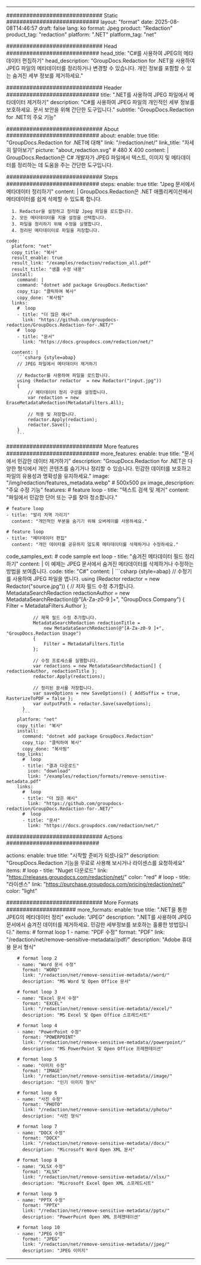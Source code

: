 
---
############################# Static ############################
layout: "format"
date:  2025-08-08T14:46:57
draft: false
lang: ko
format: Jpeg
product: "Redaction"
product_tag: "redaction"
platform: ".NET"
platform_tag: "net"

############################# Head ############################
head_title: "C#를 사용하여 JPEG의 메타데이터 편집하기"
head_description: "GroupDocs.Redaction for .NET을 사용하여 JPEG 파일의 메타데이터를 정리하거나 변경할 수 있습니다. 개인 정보를 포함할 수 있는 숨겨진 세부 정보를 제거하세요."

############################# Header ############################
title: ".NET를 사용하여 JPEG 파일에서 메타데이터 제거하기" 
description: "C#를 사용하여 JPEG 파일의 개인적인 세부 정보를 보호하세요. 문서 보안을 위해 간단한 도구입니다."
subtitle: "GroupDocs.Redaction for .NET의 주요 기능" 

############################# About ############################
about:
    enable: true
    title: "GroupDocs.Redaction for .NET에 대해"
    link: "/redaction/net/"
    link_title: "자세히 알아보기"
    picture: "about_redaction.svg" # 480 X 400
    content: |
       GroupDocs.Redaction은 C# 개발자가 JPEG 파일에서 텍스트, 이미지 및 메타데이터를 정리하는 데 도움을 주는 간단한 도구입니다.

############################# Steps ############################
steps:
    enable: true
    title: "Jpeg 문서에서 메타데이터 정리하기"
    content: |
      GroupDocs.Redaction은 .NET 애플리케이션에서 메타데이터를 쉽게 삭제할 수 있도록 합니다.
      
      1. Redactor을 설정하고 정리할 Jpeg 파일을 로드합니다.
      2. 모든 메타데이터를 지울 설정을 선택합니다.
      3. 파일을 정리하기 위해 수정을 실행합니다.
      4. 정리된 메타데이터로 파일을 저장합니다.
   
    code:
      platform: "net"
      copy_title: "복사"
      result_enable: true
      result_link: "/examples/redaction/redaction_all.pdf"
      result_title: "샘플 수정 내용"
      install:
        command: |
        command: "dotnet add package GroupDocs.Redaction"
        copy_tip: "클릭하여 복사"
        copy_done: "복사됨"
      links:
        #  loop
        - title: "더 많은 예시"
          link: "https://github.com/groupdocs-redaction/GroupDocs.Redaction-for-.NET/"
        #  loop
        - title: "문서"
          link: "https://docs.groupdocs.com/redaction/net/"
          
      content: |
        ```csharp {style=abap}
        // JPEG 파일에서 메타데이터 제거하기

        // Redactor를 사용하여 파일을 로드합니다.
        using (Redactor redactor  = new Redactor("input.jpg"))
        {
            // 메타데이터 정리 구성을 설정합니다.
            var redaction = new EraseMetadataRedaction(MetadataFilters.All);
            
            // 적용 및 저장합니다.
            redactor.Apply(redaction);
            redactor.Save();
        }
        ```            


############################# More features ############################
more_features:
  enable: true
  title: "문서에서 민감한 데이터 제거하기"
  description: "GroupDocs.Redaction for .NET은 다양한 형식에서 개인 콘텐츠를 숨기거나 정리할 수 있습니다. 민감한 데이터를 보호하고 파일의 유용성과 명확성을 유지하세요."
  image: "/img/redaction/features_metadata.webp" # 500x500 px
  image_description: "주요 수정 기능"
  features:
    # feature loop
    - title: "텍스트 검색 및 제거"
      content: "파일에서 민감한 단어 또는 구를 찾아 청소합니다."

    # feature loop
    - title: "발리 지역 가리기"
      content: "개인적인 부분을 숨기기 위해 오버레이를 사용하세요."

    # feature loop
    - title: "메타데이터 편집"
      content: "개인 데이터를 공유하지 않도록 메타데이터를 삭제하거나 수정하세요."
      
  code_samples_ext:
    # code sample ext loop
    - title: "숨겨진 메타데이터 필드 정리하기"
      content: |
        이 예제는 JPEG 문서에서 숨겨진 메타데이터를 삭제하거나 수정하는 방법을 보여줍니다.
      code:
        title: "C#"
        content: |
          ```csharp {style=abap}
          //  수정기를 사용하여 JPEG 파일을 엽니다.
          using (Redactor redactor  = new Redactor("source.jpg"))
          {
              // 저자 필드 수정 추가합니다.
              MetadataSearchRedaction redactionAuthor = 
                  new MetadataSearchRedaction(@"[A-Za-z0-9 ]+", "GroupDocs Company")
              {
                  Filter = MetadataFilters.Author
              };

              // 제목 필드 수정 추가합니다.
              MetadataSearchRedaction redactionTitle = 
                  new MetadataSearchRedaction(@"[A-Za-z0-9 ]+", "GroupDocs.Redaction Usage")
              {
                  Filter = MetadataFilters.Title
              };

              // 수정 프로세스를 실행합니다.
              var redactions = new MetadataSearchRedaction[] { redactionAuthor, redactionTitle };
              redactor.Apply(redactions);

              // 정리된 문서를 저장합니다.
              var saveOptions = new SaveOptions() { AddSuffix = true, RasterizeToPDF = false };
              var outputPath = redactor.Save(saveOptions);
          }
          ```
        platform: "net"
        copy_title: "복사"
        install:
          command: "dotnet add package GroupDocs.Redaction"
          copy_tip: "클릭하여 복사"
          copy_done: "복사됨"
        top_links:
          #  loop
          - title: "결과 다운로드"
            icon: "download"
            link: "/examples/redaction/formats/remove-sensitive-metadata.pdf"
        links:
          #  loop
          - title: "더 많은 예시"
            link: "https://github.com/groupdocs-redaction/GroupDocs.Redaction-for-.NET/"
          #  loop
          - title: "문서"
            link: "https://docs.groupdocs.com/redaction/net/"


############################# Actions ############################

actions:
  enable: true
  title: "시작할 준비가 되셨나요?"
  description: "GroupDocs.Redaction 기능을 무료로 사용해 보시거나 라이센스를 요청하세요"
  items:
    #  loop
    - title: "Nuget 다운로드"
      link: "https://releases.groupdocs.com/redaction/net/"
      color: "red"
        #  loop
    - title: "라이센스"
      link: "https://purchase.groupdocs.com/pricing/redaction/net/"
      color: "light"


############################# More Formats #####################
more_formats:
    enable: true
    title: ".NET을 통한 JPEG의 메타데이터 정리"
    exclude: "JPEG"
    description: ".NET를 사용하여 JPEG 문서에서 숨겨진 데이터를 제거하세요. 민감한 세부정보를 보호하는 훌륭한 방법입니다."
    items: 
        # format loop 1
        - name: "PDF 수정"
          format: "PDF"
          link: "/redaction/net/remove-sensitive-metadata//pdf/"
          description: "Adobe 휴대용 문서 형식"

        # format loop 2
        - name: "Word 문서 수정"
          format: "WORD"
          link: "/redaction/net/remove-sensitive-metadata//word/"
          description: "MS Word 및 Open Office 문서"
          
        # format loop 3
        - name: "Excel 문서 수정"
          format: "EXCEL"
          link: "/redaction/net/remove-sensitive-metadata//excel/"
          description: "MS Excel 및 Open Office 스프레드시트"

        # format loop 4
        - name: "PowerPoint 수정"
          format: "POWERPOINT"
          link: "/redaction/net/remove-sensitive-metadata//powerpoint/"
          description: "MS PowerPoint 및 Open Office 프레젠테이션"

        # format loop 5
        - name: "이미지 수정"
          format: "IMAGE"
          link: "/redaction/net/remove-sensitive-metadata//image/"
          description: "인기 이미지 형식"

        # format loop 6
        - name: "사진 수정"
          format: "PHOTO"
          link: "/redaction/net/remove-sensitive-metadata//photo/"
          description: "사진 형식"

        # format loop 7
        - name: "DOCX 수정"
          format: "DOCX"
          link: "/redaction/net/remove-sensitive-metadata//docx/"
          description: "Microsoft Word Open XML 문서"
          
        # format loop 8
        - name: "XLSX 수정"
          format: "XLSX"
          link: "/redaction/net/remove-sensitive-metadata//xlsx/"
          description: "Microsoft Excel Open XML 스프레드시트"
          
        # format loop 9
        - name: "PPTX 수정"
          format: "PPTX"
          link: "/redaction/net/remove-sensitive-metadata//pptx/"
          description: "PowerPoint Open XML 프레젠테이션"

        # format loop 10
        - name: "JPEG 수정"
          format: "JPEG"
          link: "/redaction/net/remove-sensitive-metadata//jpeg/"
          description: "JPEG 이미지"


---